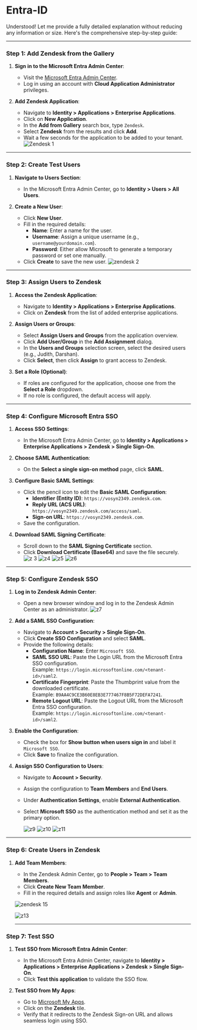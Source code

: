 # Entra-ID
Understood! Let me provide a fully detailed explanation without reducing any information or size. Here's the comprehensive step-by-step guide:  

---

### **Step 1: Add Zendesk from the Gallery**

1. **Sign in to the Microsoft Entra Admin Center**:  
   - Visit the [Microsoft Entra Admin Center](https://portal.azure.com).  
   - Log in using an account with **Cloud Application Administrator** privileges.  

2. **Add Zendesk Application**:  
   - Navigate to **Identity > Applications > Enterprise Applications**.  
   - Click on **New Application**.  
   - In the **Add from Gallery** search box, type `Zendesk`.  
   - Select **Zendesk** from the results and click **Add**.  
   - Wait a few seconds for the application to be added to your tenant.
![Zendesk 1 ](https://github.com/user-attachments/assets/7df80447-5005-4a60-b00c-b25e9f7315c3)

---

### **Step 2: Create Test Users**

1. **Navigate to Users Section**:  
   - In the Microsoft Entra Admin Center, go to **Identity > Users > All Users**.  

2. **Create a New User**:  
   - Click **New User**.  
   - Fill in the required details:  
     - **Name**: Enter a name for the user.  
     - **Username**: Assign a unique username (e.g., `username@yourdomain.com`).  
     - **Password**: Either allow Microsoft to generate a temporary password or set one manually.  
   - Click **Create** to save the new user.
   ![zendesk 2 ](https://github.com/user-attachments/assets/c5a87f66-cc00-4977-a1b7-41e2d54be4cb)


---

### **Step 3: Assign Users to Zendesk**

1. **Access the Zendesk Application**:  
   - Navigate to **Identity > Applications > Enterprise Applications**.  
   - Click on **Zendesk** from the list of added enterprise applications.  

2. **Assign Users or Groups**:  
   - Select **Assign Users and Groups** from the application overview.  
   - Click **Add User/Group** in the **Add Assignment** dialog.  
   - In the **Users and Groups** selection screen, select the desired users (e.g., Judith, Darshan).  
   - Click **Select**, then click **Assign** to grant access to Zendesk.  

3. **Set a Role (Optional)**:  
   - If roles are configured for the application, choose one from the **Select a Role** dropdown.  
   - If no role is configured, the default access will apply.

---

### **Step 4: Configure Microsoft Entra SSO**

1. **Access SSO Settings**:  
   - In the Microsoft Entra Admin Center, go to **Identity > Applications > Enterprise Applications > Zendesk > Single Sign-On**.  

2. **Choose SAML Authentication**:  
   - On the **Select a single sign-on method** page, click **SAML**.  

3. **Configure Basic SAML Settings**:  
   - Click the pencil icon to edit the **Basic SAML Configuration**:  
     - **Identifier (Entity ID)**: `https://vosyn2349.zendesk.com`.  
     - **Reply URL (ACS URL)**: `https://vosyn2349.zendesk.com/access/saml`.  
     - **Sign-on URL**: `https://vosyn2349.zendesk.com`.  
   - Save the configuration.  

4. **Download SAML Signing Certificate**:  
   - Scroll down to the **SAML Signing Certificate** section.  
   - Click **Download Certificate (Base64)** and save the file securely.
  ![z 3](https://github.com/user-attachments/assets/bb2b5d16-b4ab-4a0e-a437-c6d37e17c7bc)
![z4](https://github.com/user-attachments/assets/c2847671-1ccd-4df8-a82b-7580888ad348)
![z5](https://github.com/user-attachments/assets/32934b45-0ac0-4fc9-9f7e-6711366f7bda)
![z6](https://github.com/user-attachments/assets/ef0894f1-783a-4650-9fd1-3197d376ccb9)

---

### **Step 5: Configure Zendesk SSO**

1. **Log in to Zendesk Admin Center**:  
   - Open a new browser window and log in to the Zendesk Admin Center as an administrator.
![z7](https://github.com/user-attachments/assets/e91be00a-fbc9-41e2-81cd-13374be35643)

     
2. **Add a SAML SSO Configuration**:  
   - Navigate to **Account > Security > Single Sign-On**.  
   - Click **Create SSO Configuration** and select **SAML**.  
   - Provide the following details:  
     - **Configuration Name**: Enter `Microsoft SSO`.  
     - **SAML SSO URL**: Paste the Login URL from the Microsoft Entra SSO configuration.  
       Example: `https://login.microsoftonline.com/<tenant-id>/saml2`.  
     - **Certificate Fingerprint**: Paste the Thumbprint value from the downloaded certificate.  
       Example: `B9AA4C9CE3B60E8EB3E777467F8B5F72DEFA7241`.  
     - **Remote Logout URL**: Paste the Logout URL from the Microsoft Entra SSO configuration.  
       Example: `https://login.microsoftonline.com/<tenant-id>/saml2`.

3. **Enable the Configuration**:  
   - Check the box for **Show button when users sign in** and label it `Microsoft SSO`.  
   - Click **Save** to finalize the configuration.  

4. **Assign SSO Configuration to Users**:  
   - Navigate to **Account > Security**.  
   - Assign the configuration to **Team Members** and **End Users**.  
   - Under **Authentication Settings**, enable **External Authentication**.  
   - Select **Microsoft SSO** as the authentication method and set it as the primary option.

       ![z9](https://github.com/user-attachments/assets/cbe0cf15-c916-48fe-9f3f-e858b0974d05)
       ![z10](https://github.com/user-attachments/assets/80262fc0-b6f5-4259-a724-2c4b689705ec)
       ![z11](https://github.com/user-attachments/assets/57daf59f-6685-477a-8ae5-65890712e7f0)

---

### **Step 6: Create Users in Zendesk**

1. **Add Team Members**:  
   - In the Zendesk Admin Center, go to **People > Team > Team Members**.  
   - Click **Create New Team Member**.  
   - Fill in the required details and assign roles like **Agent** or **Admin**.
  
   ![zendesk 15](https://github.com/user-attachments/assets/16ff0442-6de6-47a0-a9bc-c137c9562074)

   ![z13](https://github.com/user-attachments/assets/b7e60844-cef0-4ccc-93a2-c981abbd4be6)


   ---

### **Step 7: Test SSO**

1. **Test SSO from Microsoft Entra Admin Center**:  
   - In the Microsoft Entra Admin Center, navigate to **Identity > Applications > Enterprise Applications > Zendesk > Single Sign-On**.  
   - Click **Test this application** to validate the SSO flow.  

2. **Test SSO from My Apps**:  
   - Go to [Microsoft My Apps](https://myapplications.microsoft.com).  
   - Click on the **Zendesk** tile.  
   - Verify that it redirects to the Zendesk Sign-on URL and allows seamless login using SSO.  



